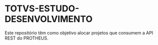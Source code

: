 # TOTVS-ESTUDO-DESENVOLVIMENTO
Este repositório têm como objetivo alocar projetos que consumem a API REST do PROTHEUS. 
